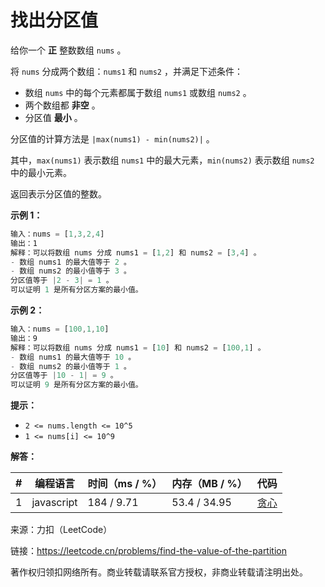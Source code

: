 # 找出分区值

给你一个 **正** 整数数组 `nums` 。

将 `nums` 分成两个数组：`nums1` 和 `nums2` ，并满足下述条件：

- 数组 `nums` 中的每个元素都属于数组 `nums1` 或数组 `nums2` 。
- 两个数组都 **非空** 。
- 分区值 **最小** 。

分区值的计算方法是 `|max(nums1) - min(nums2)|` 。

其中，`max(nums1)` 表示数组 `nums1` 中的最大元素，`min(nums2)` 表示数组 `nums2` 中的最小元素。

返回表示分区值的整数。

**示例 1：**

``` javascript
输入：nums = [1,3,2,4]
输出：1
解释：可以将数组 nums 分成 nums1 = [1,2] 和 nums2 = [3,4] 。
- 数组 nums1 的最大值等于 2 。
- 数组 nums2 的最小值等于 3 。
分区值等于 |2 - 3| = 1 。
可以证明 1 是所有分区方案的最小值。
```

**示例 2：**

``` javascript
输入：nums = [100,1,10]
输出：9
解释：可以将数组 nums 分成 nums1 = [10] 和 nums2 = [100,1] 。 
- 数组 nums1 的最大值等于 10 。 
- 数组 nums2 的最小值等于 1 。 
分区值等于 |10 - 1| = 9 。 
可以证明 9 是所有分区方案的最小值。
```

**提示：**

- `2 <= nums.length <= 10^5`
- `1 <= nums[i] <= 10^9`

**解答：**

**#**|**编程语言**|**时间（ms / %）**|**内存（MB / %）**|**代码**
--|--|--|--|--
1|javascript|184 / 9.71|53.4 / 34.95|[贪心](./javascript/ac_v1.js)

来源：力扣（LeetCode）

链接：https://leetcode.cn/problems/find-the-value-of-the-partition

著作权归领扣网络所有。商业转载请联系官方授权，非商业转载请注明出处。
